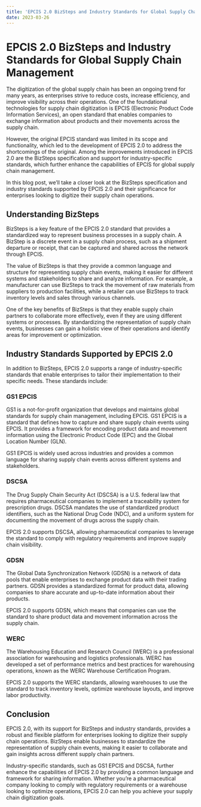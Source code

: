 ```yaml
---
title: 'EPCIS 2.0 BizSteps and Industry Standards for Global Supply Chain Management'
date: 2023-03-26
---
```


# EPCIS 2.0 BizSteps and Industry Standards for Global Supply Chain Management

The digitization of the global supply chain has been an ongoing trend for many years, as enterprises strive to reduce costs, increase efficiency, and improve visibility across their operations. One of the foundational technologies for supply chain digitization is EPCIS (Electronic Product Code Information Services), an open standard that enables companies to exchange information about products and their movements across the supply chain. 

However, the original EPCIS standard was limited in its scope and functionality, which led to the development of EPCIS 2.0 to address the shortcomings of the original. Among the improvements introduced in EPCIS 2.0 are the BizSteps specification and support for industry-specific standards, which further enhance the capabilities of EPCIS for global supply chain management.

In this blog post, we’ll take a closer look at the BizSteps specification and industry standards supported by EPCIS 2.0 and their significance for enterprises looking to digitize their supply chain operations.

## Understanding BizSteps

BizSteps is a key feature of the EPCIS 2.0 standard that provides a standardized way to represent business processes in a supply chain. A BizStep is a discrete event in a supply chain process, such as a shipment departure or receipt, that can be captured and shared across the network through EPCIS.

The value of BizSteps is that they provide a common language and structure for representing supply chain events, making it easier for different systems and stakeholders to share and analyze information. For example, a manufacturer can use BizSteps to track the movement of raw materials from suppliers to production facilities, while a retailer can use BizSteps to track inventory levels and sales through various channels.

One of the key benefits of BizSteps is that they enable supply chain partners to collaborate more effectively, even if they are using different systems or processes. By standardizing the representation of supply chain events, businesses can gain a holistic view of their operations and identify areas for improvement or optimization.

## Industry Standards Supported by EPCIS 2.0

In addition to BizSteps, EPCIS 2.0 supports a range of industry-specific standards that enable enterprises to tailor their implementation to their specific needs. These standards include:

### GS1 EPCIS

GS1 is a not-for-profit organization that develops and maintains global standards for supply chain management, including EPCIS. GS1 EPCIS is a standard that defines how to capture and share supply chain events using EPCIS. It provides a framework for encoding product data and movement information using the Electronic Product Code (EPC) and the Global Location Number (GLN).

GS1 EPCIS is widely used across industries and provides a common language for sharing supply chain events across different systems and stakeholders.

### DSCSA

The Drug Supply Chain Security Act (DSCSA) is a U.S. federal law that requires pharmaceutical companies to implement a traceability system for prescription drugs. DSCSA mandates the use of standardized product identifiers, such as the National Drug Code (NDC), and a uniform system for documenting the movement of drugs across the supply chain.

EPCIS 2.0 supports DSCSA, allowing pharmaceutical companies to leverage the standard to comply with regulatory requirements and improve supply chain visibility.

### GDSN

The Global Data Synchronization Network (GDSN) is a network of data pools that enable enterprises to exchange product data with their trading partners. GDSN provides a standardized format for product data, allowing companies to share accurate and up-to-date information about their products.

EPCIS 2.0 supports GDSN, which means that companies can use the standard to share product data and movement information across the supply chain.

### WERC

The Warehousing Education and Research Council (WERC) is a professional association for warehousing and logistics professionals. WERC has developed a set of performance metrics and best practices for warehousing operations, known as the WERC Warehouse Certification Program.

EPCIS 2.0 supports the WERC standards, allowing warehouses to use the standard to track inventory levels, optimize warehouse layouts, and improve labor productivity.

## Conclusion

EPCIS 2.0, with its support for BizSteps and industry standards, provides a robust and flexible platform for enterprises looking to digitize their supply chain operations. BizSteps enable businesses to standardize the representation of supply chain events, making it easier to collaborate and gain insights across different supply chain partners.

Industry-specific standards, such as GS1 EPCIS and DSCSA, further enhance the capabilities of EPCIS 2.0 by providing a common language and framework for sharing information. Whether you’re a pharmaceutical company looking to comply with regulatory requirements or a warehouse looking to optimize operations, EPCIS 2.0 can help you achieve your supply chain digitization goals.
